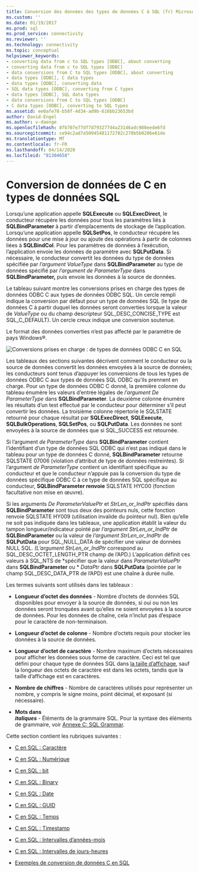 ```yaml
---
title: Conversion des données des types de données C à SQL (fr) Microsoft Docs
ms.custom: ''
ms.date: 01/19/2017
ms.prod: sql
ms.prod_service: connectivity
ms.reviewer: ''
ms.technology: connectivity
ms.topic: conceptual
helpviewer_keywords:
- converting data from c to SQL types [ODBC], about converting
- converting data from c to SQL types [ODBC]
- data conversions from C to SQL types [ODBC], about converting
- data types [ODBC], C data types
- data types [ODBC], converting data
- SQL data types [ODBC], converting from C types
- data types [ODBC], SQL data types
- data conversions from C to SQL types [ODBC]
- C data types [ODBC], converting to SQL types
ms.assetid: ee0afe78-b58f-4d34-ad9b-616bb23653bd
author: David-Engel
ms.author: v-daenge
ms.openlocfilehash: 8fb707e77df7d793277d4a23146adc980eede6fd
ms.sourcegitcommit: ce94c2ad7a50945481172782c270b5b0206e61de
ms.translationtype: MT
ms.contentlocale: fr-FR
ms.lasthandoff: 04/14/2020
ms.locfileid: "81304658"
---
```

# <a name="converting-data-from-c-to-sql-data-types"></a>Conversion de données de C en types de données SQL
Lorsqu’une application appelle **SQLExecute** ou **SQLExecDirect**, le conducteur récupère les données pour tous les paramètres liés à **SQLBindParameter** à partir d’emplacements de stockage de l’application. Lorsqu’une application appelle **SQLSetPos**, le conducteur récupère les données pour une mise à jour ou ajoute des opérations à partir de colonnes liées à **SQLBindCol**. Pour les paramètres de données à l’exécution, l’application envoie les données de paramètre avec **SQLPutData**. Si nécessaire, le conducteur convertit les données du type de données spécifiée par *l’argument ValueType* dans **SQLBindParameter** au type de données spécifié par *l’argument de ParameterType* dans **SQLBindParameter,** puis envoie les données à la source de données.  
  
 Le tableau suivant montre les conversions prises en charge des types de données ODBC C aux types de données ODBC SQL. Un cercle rempli indique la conversion par défaut pour un type de données SQL (le type de données C à partir duquel les données seront converties lorsque la valeur de *ValueType* ou du champ descripteur SQL_DESC_CONCISE_TYPE est SQL_C_DEFAULT). Un cercle creux indique une conversion soutenue.  
  
 Le format des données converties n’est pas affecté par le paramètre de pays Windows®.  
  
 ![Conversions prises en charge : de types de données ODBC C en SQL](../../../odbc/reference/appendixes/media/apd1b.gif "apd1b")  
  
 Les tableaux des sections suivantes décrivent comment le conducteur ou la source de données convertit les données envoyées à la source de données; les conducteurs sont tenus d’appuyer les conversions de tous les types de données ODBC C aux types de données SQL ODBC qu’ils prennent en charge. Pour un type de données ODBC C donné, la première colonne du tableau énumère les valeurs d’entrée légales de *l’argument De ParameterType* dans **SQLBindParameter**. La deuxième colonne énumère les résultats d’un test effectué par le conducteur pour déterminer s’il peut convertir les données. La troisième colonne répertorie le SQLSTATE retourné pour chaque résultat par **SQLExecDirect**, **SQLExecute**, **SQLBulkOperations**, **SQLSetPos**, ou **SQLPutData**. Les données ne sont envoyées à la source de données que si SQL_SUCCESS est retournée.  
  
 Si l’argument *de ParameterType* dans **SQLBindParameter** contient l’identifiant d’un type de données SQL ODBC qui n’est pas indiqué dans le tableau pour un type de données C donné, **SQLBindParameter** retourne SQLSTATE 07006 (violation d’attribut de type de données restreintes). Si l’argument *de ParameterType* contient un identifiant spécifique au conducteur et que le conducteur n’appuie pas la conversion du type de données spécifique ODBC C à ce type de données SQL spécifique au conducteur, **SQLBindParameter renvoie** SQLSTATE HYC00 (fonction facultative non mise en œuvre).  
  
 Si les arguments *De ParameterValuePtr* et *StrLen_or_IndPtr* spécifiés dans **SQLBindParameter** sont tous deux des pointeurs nuls, cette fonction renvoie SQLSTATE HY009 (utilisation invalide du pointeur nul). Bien qu’elle ne soit pas indiquée dans les tableaux, une application établit la valeur du tampon longueur/indicateur pointé par *l’argument StrLen_or_IndPtr* de **SQLBindParameter** ou la valeur de *l’argument StrLen_or_IndPtr* de **SQLPutData** pour SQL_NULL_DATA de spécifier une valeur de données NULL SQL. *(L’argument StrLen_or_IndPtr* correspond au SQL_DESC_OCTET_LENGTH_PTR champ de l’APD.) L’application définit ces valeurs à SQL_NTS de \*spécifier que la valeur dans *ParameterValuePtr* dans **SQLBindParameter** ou \* *DataPtr* dans **SQLPutData** (pointée par le champ SQL_DESC_DATA_PTR de l’APD) est une chaîne à durée nulle.  
  
 Les termes suivants sont utilisés dans les tableaux :  
  
-   **Longueur d’octet des données** - Nombre d’octets de données SQL disponibles pour envoyer à la source de données, si oui ou non les données seront tronquées avant qu’elles ne soient envoyées à la source de données. Pour les données de chaîne, cela n’inclut pas d’espace pour le caractère de non-terminaison.  
  
-   **Longueur d’octet de colonne** - Nombre d’octets requis pour stocker les données à la source de données.  
  
-   **Longueur d’octet de caractère** - Nombre maximum d’octets nécessaires pour afficher les données sous forme de caractère. Ceci est tel que défini pour chaque type de données SQL dans [la taille d’affichage](../../../odbc/reference/appendixes/display-size.md), sauf la longueur des octets de caractère est dans les octets, tandis que la taille d’affichage est en caractères.  
  
-   **Nombre de chiffres** - Nombre de caractères utilisés pour représenter un nombre, y compris le signe moins, point décimal, et exposant (si nécessaire).  
  
-   **Mots dans**   
     ***italiques*** - Éléments de la grammaire SQL. Pour la syntaxe des éléments de grammaire, voir [Annexe C: SQL Grammar](../../../odbc/reference/appendixes/appendix-c-sql-grammar.md).  
  
 Cette section contient les rubriques suivantes :  
  
-   [C en SQL : Caractère](../../../odbc/reference/appendixes/c-to-sql-character.md)  
  
-   [C en SQL : Numérique](../../../odbc/reference/appendixes/c-to-sql-numeric.md)  
  
-   [C en SQL : bit](../../../odbc/reference/appendixes/c-to-sql-bit.md)  
  
-   [C en SQL : Binary](../../../odbc/reference/appendixes/c-to-sql-binary.md)  
  
-   [C en SQL : Date](../../../odbc/reference/appendixes/c-to-sql-date.md)  
  
-   [C en SQL : GUID](../../../odbc/reference/appendixes/c-to-sql-guid.md)  
  
-   [C en SQL : Temps](../../../odbc/reference/appendixes/c-to-sql-time.md)  
  
-   [C en SQL : Timestamp](../../../odbc/reference/appendixes/c-to-sql-timestamp.md)  
  
-   [C en SQL : Intervalles d’années-mois](../../../odbc/reference/appendixes/c-to-sql-year-month-intervals.md)  
  
-   [C en SQL : Intervalles de jours-heures](../../../odbc/reference/appendixes/c-to-sql-day-time-intervals.md)  
  
-   [Exemples de conversion de données C en SQL](../../../odbc/reference/appendixes/c-to-sql-data-conversion-examples.md)
